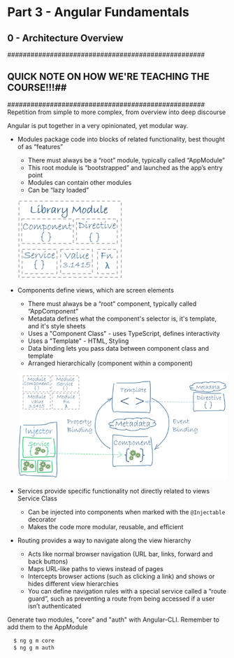# Part 3 - Angular Fundamentals
## 0 - Architecture Overview

###################################################
## QUICK NOTE ON HOW WE'RE TEACHING THE COURSE!!!##
###################################################
Repetition from simple to more complex, from overview into deep discourse

Angular is put together in a very opinionated, yet modular way.

* Modules package code into blocks of related functionality, best thought of as “features”
    * There must always be a “root” module, typically called “AppModule”
    * This root module is “bootstrapped” and launched as the app’s entry point
    * Modules can contain other modules
    * Can be “lazy loaded”

    ![](library-module.png)


* Components define views, which are screen elements
    * There must always be a “root” component, typically called “AppComponent”
    * Metadata defines what the component's selector is, it's template, and it's style sheets
    * Uses a "Component Class" - uses TypeScript, defines interactivity
    * Uses a "Template" - HTML, Styling
    * Data binding lets you pass data between component class and template
    * Arranged hierarchically (component within a component)

    ![](overview2.png)


* Services provide specific functionality not directly related to views Service Class
    * Can be injected into components when marked with the `@Injectable` decorator
    * Makes the code more modular, reusable, and efficient
* Routing provides a way to navigate along the view hierarchy
    * Acts like normal browser navigation (URL bar, links, forward and back buttons)
    * Maps URL-like paths to views instead of pages
    * Intercepts browser actions (such as clicking a link) and shows or hides different view hierarchies
    * You can define navigation rules with a special service called a “route guard”, such as preventing a route from being accessed if a user isn’t authenticated

Generate two modules, "core" and "auth" with Angular-CLI. Remember to add them to the AppModule
```
  $ ng g m core
  $ ng g m auth
```

